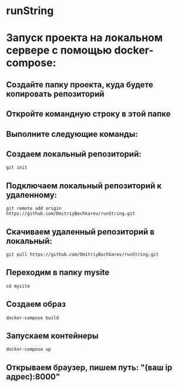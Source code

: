 # runString
# Запуск проекта на локальном сервере с помощью docker-compose:
## Создайте папку проекта, куда будете копировать репозиторий
## Откройте командную строку в этой папке
## Выполните следующие команды:
## Создаем локальный репозиторий:
```
git init
```
## Подключаем локальный репозиторий к удаленному:
```
git remote add origin  https://github.com/DmitriyBochkarev/runString.git
```
## Скачиваем удаленный репозиторий в локальный:
```
git pull https://github.com/DmitriyBochkarev/runString.git
```
## Переходим в папку mysite
```
cd mysite
```
## Создаем образ 
```
docker-compose build
```
## Запускаем контейнеры
```
docker-compose up
```
## Открываем браузер, пишем путь: "(ваш ip адрес):8000"
